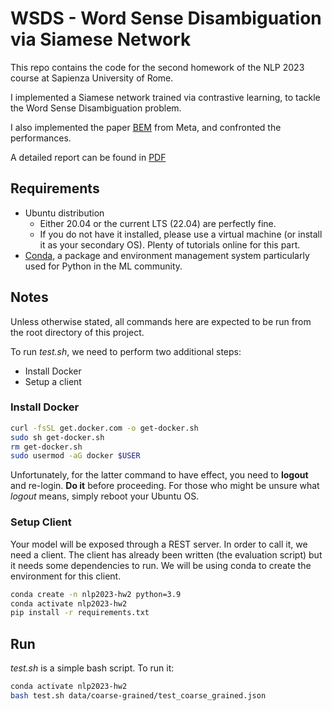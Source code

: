 # WSDS - Word Sense Disambiguation via Siamese Network
This repo contains the code for the second homework of the NLP 2023 course at Sapienza University of Rome.

I implemented a Siamese network trained via contrastive learning, to tackle the Word Sense Disambiguation problem.

I also implemented the paper [BEM](https://github.com/facebookresearch/wsd-biencoders) from Meta, and confronted the performances.

A detailed report can be found in [PDF](https://github.com/Andreus00/WSDS/blob/main/nlp2023_hw2_v2.pdf)


## Requirements

* Ubuntu distribution
  * Either 20.04 or the current LTS (22.04) are perfectly fine.
  * If you do not have it installed, please use a virtual machine (or install it as your secondary OS). Plenty of tutorials online for this part.
* [Conda](https://docs.conda.io/projects/conda/en/latest/index.html), a package and environment management system particularly used for Python in the ML community.

## Notes

Unless otherwise stated, all commands here are expected to be run from the root directory of this project.

To run *test.sh*, we need to perform two additional steps:

* Install Docker
* Setup a client
  
### Install Docker

```bash
curl -fsSL get.docker.com -o get-docker.sh
sudo sh get-docker.sh
rm get-docker.sh
sudo usermod -aG docker $USER
```

Unfortunately, for the latter command to have effect, you need to **logout** and re-login. **Do it** before proceeding.
For those who might be unsure what *logout* means, simply reboot your Ubuntu OS.

### Setup Client

Your model will be exposed through a REST server. In order to call it, we need a client. The client has already been written
(the evaluation script) but it needs some dependencies to run. We will be using conda to create the environment for this client.

```bash
conda create -n nlp2023-hw2 python=3.9
conda activate nlp2023-hw2
pip install -r requirements.txt
```

## Run

*test.sh* is a simple bash script. To run it:

```bash
conda activate nlp2023-hw2
bash test.sh data/coarse-grained/test_coarse_grained.json
```

